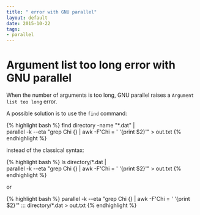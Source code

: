 ```yaml
---
title: " error with GNU parallel"
layout: default
date: 2015-10-22
tags:
- parallel
---
```


# Argument list too long error with GNU parallel

When the number of arguments is too long, GNU parallel raises a `Argument list too long` error.

A possible solution is to use the `find` command:

{% highlight bash %}
    find directory -name "*.dat" |\
    parallel -k --eta "grep Chi {} | awk -F'Chi = ' '{print $2}'" > out.txt
{% endhighlight %}

instead of the classical syntax:

{% highlight bash %}
    ls directory/*.dat |\
    parallel -k --eta "grep Chi {} | awk -F'Chi = ' '{print $2}'" > out.txt
{% endhighlight %}

or

{% highlight bash %}
    parallel -k --eta "grep Chi {} | awk -F'Chi = ' '{print $2}'" ::: directory/*.dat > out.txt
{% endhighlight %}
